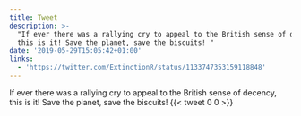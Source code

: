 ```yaml
---
title: Tweet
description: >-
  "If ever there was a rallying cry to appeal to the British sense of decency,
  this is it! Save the planet, save the biscuits! "
date: '2019-05-29T15:05:42+01:00'
links:
  - 'https://twitter.com/ExtinctionR/status/1133747353159118848'
---
```

If ever there was a rallying cry to appeal to the British sense of decency, this is it! Save the planet, save the biscuits! 
      {{< tweet 0 0 >}}
    
